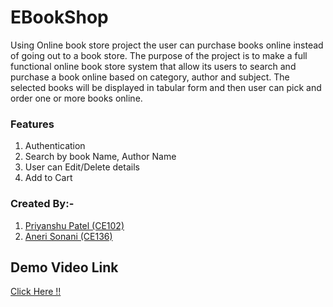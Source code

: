 # EBookShop
Using Online book store project the user can purchase books online instead of going out to a book store. The
purpose of the project is to make a full functional online book store system that allow its users to search and
purchase a book online based on category, author and subject. The selected books will be displayed in
tabular form and then user can pick and order one or more books online.

### Features

  1) Authentication
  2) Search by book Name, Author Name
  3) User can Edit/Delete details
  4) Add to Cart

### Created By:-
1) [Priyanshu Patel (CE102)](https://github.com/priyanshu1044)
2) [Aneri Sonani (CE136)](https://github.com/AneriSonani09)

## Demo Video Link
[Click Here !!](https://drive.google.com/drive/folders/1FPDMJu4536pFnOypsqViQy4_8TE-xqor?usp=share_link)
